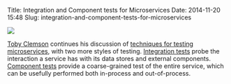 Title: Integration and Component tests for Microservices
Date: 2014-11-20 15:48
Slug: integration-and-component-tests-for-microservices

<div class="img floating">

[![](http://martinfowler.com/snips/microservice-testing-2.png)](http://martinfowler.com/articles/microservice-testing/#testing-integration-introduction)

</div>

[Toby Clemson](http://github.com/tobyclemson) continues his discussion
of [techniques for testing
microservices](http://martinfowler.com/articles/microservice-testing/),
with two more styles of testing. [Integration
tests](http://martinfowler.com/articles/microservice-testing/#testing-integration-introduction)
probe the interaction a service has with its data stores and external
components. [Component
tests](http://martinfowler.com/articles/microservice-testing/#testing-component-introduction)
provide a coarse-grained test of the entire service, which can be
usefully performed both in-process and out-of-process.

</p>

